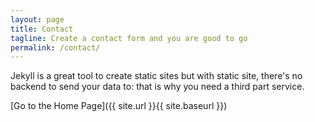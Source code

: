 ```yaml
---
layout: page
title: Contact
tagline: Create a contact form and you are good to go
permalink: /contact/
---
```


Jekyll is a great tool to create static sites but with static site, there's no backend to send your data to: that is why you need a third part service.

[Go to the Home Page]({{ site.url }}{{ site.baseurl }})
